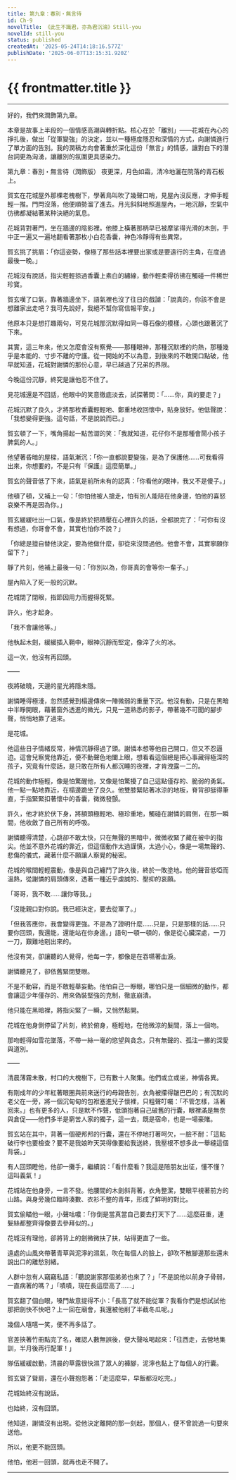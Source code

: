 ```yaml
---
title: 第九章：春別・無言待
id: Ch-9
novelTitle: 《此生不識君，亦為君沉淪》Still-you
novelId: still-you
status: published
createdAt: '2025-05-24T14:18:16.577Z'
publishDate: '2025-06-07T13:15:31.920Z'
---
```


# {{ frontmatter.title }}

<script setup>
import { useData } from 'vitepress'
const { frontmatter } = useData()
// 如果需要 withBase，可以取消註解下一行
// import { withBase } from 'vitepress'
</script>

---

好的，我們來潤飾第九章。

本章是故事上半段的一個情感高潮與轉折點。核心在於「離別」——花城在內心的掙扎後，做出「從軍變強」的決定，並以一種極度隱忍和深情的方式，向謝憐進行了單方面的告別。我的潤稿方向會著重於深化這份「無言」的情感，讓對白下的潛台詞更為洶湧，讓離別的氛圍更具感染力。

第九章：春別・無言待（潤飾版）
夜更深，月色如霜，清冷地灑在院落的青石板上。

賀玄在花城屋外那棵老槐樹下，學著鳥叫吹了幾聲口哨，見屋內沒反應，才伸手輕輕一推。門閂沒落，他便順勢溜了進去。月光斜斜地照進屋內，一地沉靜，空氣中彷彿都凝結著某种決絕的氣息。

花城背對著門，坐在牆邊的陰影裡。他膝上橫著那柄早已被摩挲得光滑的木劍，手中正一遍又一遍地翻看著那枚小白花香囊，神色冷靜得有些異常。

賀玄挑了挑眉：「你這姿勢，像極了那些話本裡要出家或是要遠行的主角，在度過最後一晚。」

花城沒有說話，指尖輕輕掠過香囊上素白的繡線，動作輕柔得彷彿在觸碰一件稀世珍寶。

賀玄嘆了口氣，靠著牆邊坐下，語氣裡也沒了往日的戲謔：「說真的，你該不會是想離家出走吧？我可先說好，我絕不幫你寫信報平安。」

他原本只是想打趣兩句，可見花城那沉默得如同一尊石像的模樣，心頭也跟著沉了下來。

其實，這三年來，他又怎麼會沒有察覺——那種眼神，那種沉默裡的灼熱，那種幾乎是本能的、寸步不離的守護。從一開始的不以為意，到後來的不敢開口點破，他早就知道，花城對謝憐的那份心意，早已越過了兄弟的界限。

今晚這份沉靜，終究是讓他忍不住了。

見花城還是不回話，他眼中的笑意徹底淡去，試探著問：「……你，真的要走？」

花城沉默了良久，才將那枚香囊輕輕地、鄭重地收回懷中，貼身放好。他低聲說：「我想變得更強。這句話，不是說說而已。」

賀玄頓了一下，嘴角揚起一點苦澀的笑：「我就知道，花仔你不是那種會鬧小孩子脾氣的人。」

他望著昏暗的屋樑，語氣漸沉：「你一直都說要變強，是為了保護他……可我看得出來，你想要的，不是只有『保護』這麼簡單。」

賀玄的聲音低了下來，語氣是前所未有的認真：「你看他的眼神，我又不是傻子。」

他頓了頓，又補上一句：「你怕他被人搶走，怕有別人能陪在他身邊，怕他的喜怒哀樂不再是因為你。」

賀玄緩緩吐出一口氣，像是終於把積壓在心裡許久的話，全都說完了：「可你有沒有想過，你哥會不會，其實也怕你不說？」

「你總是擅自替他決定，要為他做什麼，卻從來沒問過他。他會不會，其實寧願你留下？」

靜了片刻，他補上最後一句：「你別以為，你哥真的會等你一輩子。」

屋內陷入了死一般的沉默。

花城閉了閉眼，指節因用力而握得死緊。

許久，他才起身。

「我不會讓他等。」

他執起木劍，緩緩插入鞘中，眼神沉靜而堅定，像淬了火的冰。

這一次，他沒有再回頭。

——

夜將破曉，天邊的星光將隱未隱。

謝憐睡得極淺，忽然感覺到榻邊傳來一陣微弱的重量下沉。他沒有動，只是在黑暗中半睜開眼，藉著窗外透進的微光，只見一道熟悉的影子，帶著幾不可聞的腳步聲，悄悄地靠了過來。

是花城。

他這些日子情緒反常，神情沉靜得過了頭。謝憐本想等他自己開口，但又不忍逼迫。這會兒察覺他靠近，便不動聲色地闔上眼，想看看這個總是把心事藏得極深的孩子，究竟有什麼話，是只敢在所有人都沉睡的夜裡，才肯洩露一二的。

花城的動作極輕，像是怕驚醒他，又像是怕驚擾了自己這點僅存的、脆弱的勇氣。他一點一點地靠近，在榻邊跪坐了良久。他雙膝緊貼著冰涼的地板，脊背卻挺得筆直，手指緊緊扣著懷中的香囊，微微發顫。

許久，他才終於伏下身，將額頭極輕地、極珍重地，觸碰在謝憐的肩側，在那一瞬間，他收斂了自己所有的呼吸。

謝憐聽得清楚，心跳卻不敢太快，只在無聲的黑暗中，微微收緊了藏在被中的指尖。他並不意外花城的靠近，但這個動作太過謹慎，太過小心，像是一場無聲的、悲傷的儀式，藏著什麼不願讓人察覺的秘密。

花城的喉間輕輕震動，像是與自己纏鬥了許久後，終於一敗塗地。他的聲音低啞而溫熱，從謝憐的肩頭傳來，透著一種近乎虔誠的、壓抑的哀願。

「哥哥，我不敢……讓你等我。」

「沒能親口對你說。我已經決定，要去從軍了。」

「但我答應你，我會變得更強。不是為了證明什麼……只是，只是那樣的話……只要你回頭，我還能，還能站在你身邊。」語句一頓一頓的，像是從心臟深處，一刀一刀，艱難地剜出來的。

他沒有哭，卻讓聽的人覺得，他每一字，都像是在吞嚥著血淚。

謝憐聽見了，卻依舊緊閉雙眼。

不是不動容，而是不敢輕舉妄動。他怕自己一睜眼，哪怕只是一個細微的動作，都會讓這少年僅存的、用來偽裝堅強的克制，徹底崩潰。

他只能在黑暗裡，將指尖緊了一瞬，又悄然鬆開。

花城在他身側停留了片刻，終於俯身，極輕地，在他微涼的髮間，落上一個吻。

那吻輕得如雪花墜落，不帶一絲一毫的慾望與貪念，只有無聲的、孤注一擲的深愛與道別。

——

清晨薄霧未散，村口的大槐樹下，已有數十人聚集。他們或立或坐，神情各異。

有剛成年的少年紅著眼圈與前來送行的母親告別，衣角被攥得皺巴巴的；有沉默的老父在一旁，將一個沉甸甸的包袱塞進兒子懷裡，只粗聲叮囑：「不管怎樣，活著回來。」也有更多的人，只是默不作聲，低頭抱著自己破舊的行囊，眼裡滿是無奈與倉促——他們多半是窮苦人家的獨子，這一去，既是宿命，也是一場豪賭。

賀玄站在其中，背著一個硬邦邦的行囊，還在不停地打著呵欠，一臉不耐：「這點破行李也要檢查？要不是我娘昨天哭得像要給我送終，我壓根不想多此一舉縫這個背袋。」

有人回頭瞪他，他卻一攤手，繼續說：「看什麼看？我這是陪朋友出征，懂不懂？這叫義氣！」

花城站在他身旁，一言不發。他腰間的木劍斜背著，衣角整潔，雙眼平視著前方的山路。與身旁幾位臨時湊數、衣衫不整的青年，形成了鮮明的對比。

賀玄偷瞄他一眼，小聲咕噥：「你倒是當真當自己要去打天下了……這麼莊重，連髮絲都整齊得像要去參拜似的。」

花城沒有理他，卻將背上的劍微微扶了扶，站得更直了一些。

遠處的山風夾帶著青草與泥濘的濕氣，吹在每個人的臉上，卻吹不散腳邊那些還未說出口的離愁別緒。

人群中忽有人竊竊私語：「聽說謝家那個弟弟也來了？」「不是說他以前身子骨弱，一直病著的嗎？」「嘖嘖，現在長這麼高了……」

賀玄翻了個白眼，嗓門故意提得不小：「長高了就不能從軍？我看你們是想試試他那把劍快不快吧？上一回在廟會，我還被他削了半截冬瓜呢。」

幾個人嘻嘻一笑，便不再多話了。

官差挾著竹冊點完了名，確認人數無誤後，便大聲吆喝起來：「往西走，去營地集訓，半月後再行配軍！」

隊伍緩緩啟動，清晨的草露很快濕了眾人的褲腳，泥濘也黏上了每個人的行囊。

賀玄聳了聳肩，還在小聲抱怨著：「走這麼早，早飯都沒吃完。」

花城始終沒有說話。

也始終，沒有回頭。

他知道，謝憐沒有出現。從他決定離開的那一刻起，那個人，便不曾說過一句要來送他。

所以，他更不能回頭。

他怕，他若一回頭，就再也走不開了。

---

